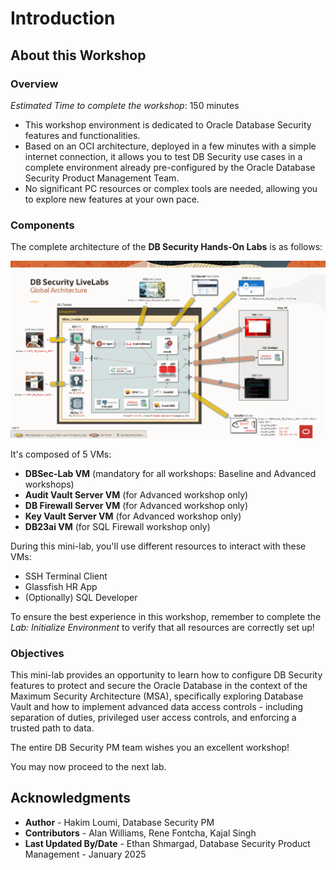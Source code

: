# Introduction

## About this Workshop
### Overview
*Estimated Time to complete the workshop*: 150 minutes

- This workshop environment is dedicated to Oracle Database Security features and functionalities.
- Based on an OCI architecture, deployed in a few minutes with a simple internet connection, it allows you to test DB Security use cases in a complete environment already pre-configured by the Oracle Database Security Product Management Team.
- No significant PC resources or complex tools are needed, allowing you to explore new features at your own pace.

### Components
The complete architecture of the **DB Security Hands-On Labs** is as follows:

  ![DBSec LiveLabs Archi](./images/dbseclab-archi.png "DBSec LiveLabs Archi")

It's composed of 5 VMs:
  - **DBSec-Lab VM** (mandatory for all workshops: Baseline and Advanced workshops)
  - **Audit Vault Server VM** (for Advanced workshop only)
  - **DB Firewall Server VM** (for Advanced workshop only)
  - **Key Vault Server VM** (for Advanced workshop only)
  - **DB23ai VM** (for SQL Firewall workshop only)

During this mini-lab, you'll use different resources to interact with these VMs:
  - SSH Terminal Client
  - Glassfish HR App
  - (Optionally) SQL Developer

To ensure the best experience in this workshop, remember to complete the *Lab: Initialize Environment* to verify that all resources are correctly set up!

### Objectives
This mini-lab provides an opportunity to learn how to configure DB Security features to protect and secure the Oracle Database in the context of the Maximum Security Architecture (MSA), specifically exploring Database Vault and how to implement advanced data access controls - including separation of duties, privileged user access controls, and enforcing a trusted path to data.

The entire DB Security PM team wishes you an excellent workshop!

You may now proceed to the next lab.

## Acknowledgments
- **Author** - Hakim Loumi, Database Security PM
- **Contributors** - Alan Williams, Rene Fontcha, Kajal Singh
- **Last Updated By/Date** - Ethan Shmargad, Database Security Product Management - January 2025